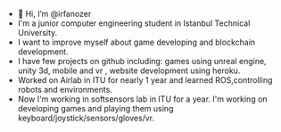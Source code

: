 - 👋 Hi, I’m @irfanozer
- I'm a junior computer engineering student in Istanbul Technical University. 
- I want to improve myself about game developing and blockchain development.
- I have few projects on github including: games using unreal engine, unity 3d, mobile and vr , website development using heroku.
- Worked on Airlab in ITU for nearly 1 year and learned ROS,controlling robots and environments.
- Now I'm working in softsensors lab in ITU for a year. I'm working on developing games and playing them using keyboard/joystick/sensors/gloves/vr.
